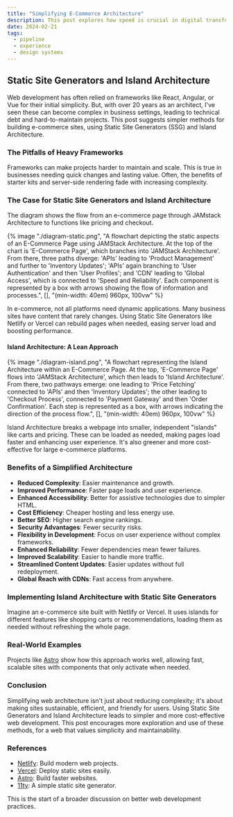 ```yaml
---
title: "Simplifying E-Commerce Architecture"
description: This post explores how speed is crucial in digital transformation, focusing on efficient experience pipelines. It covers collaboration, strategy, product, experience, engineering, and data, showing how to innovate fast while keeping quality high.
date: 2024-02-21
tags:
  - pipeline
  - experience
  - design systems
---
```


## Static Site Generators and Island Architecture

Web development has often relied on frameworks like React, Angular, or Vue for their initial simplicity. But, with over 20 years as an architect, I've seen these can become complex in business settings, leading to technical debt and hard-to-maintain projects. This post suggests simpler methods for building e-commerce sites, using Static Site Generators (SSG) and Island Architecture.

### The Pitfalls of Heavy Frameworks

Frameworks can make projects harder to maintain and scale. This is true in businesses needing quick changes and lasting value. Often, the benefits of starter kits and server-side rendering fade with increasing complexity.

### The Case for Static Site Generators and Island Architecture

The diagram shows the flow from an e-commerce page through JAMstack Architecture to functions like pricing and checkout.

{% image "./diagram-static.png", "A flowchart depicting the static aspects of an E-Commerce Page using JAMStack Architecture. At the top of the chart is 'E-Commerce Page', which branches into 'JAMStack Architecture'. From there, three paths diverge: 'APIs' leading to 'Product Management' and further to 'Inventory Updates'; 'APIs' again branching to 'User Authentication' and then 'User Profiles'; and 'CDN' leading to 'Global Access', which is connected to 'Speed and Reliability'. Each component is represented by a box with arrows showing the flow of information and processes.", [], "(min-width: 40em) 960px, 100vw" %}

In e-commerce, not all platforms need dynamic applications. Many business sites have content that rarely changes. Using Static Site Generators like Netlify or Vercel can rebuild pages when needed, easing server load and boosting performance.

#### Island Architecture: A Lean Approach

{% image "./diagram-island.png", "A flowchart representing the Island Architecture within an E-Commerce Page. At the top, 'E-Commerce Page' flows into 'JAMStack Architecture', which then leads to 'Island Architecture'. From there, two pathways emerge: one leading to 'Price Fetching' connected to 'APIs' and then 'Inventory Updates'; the other leading to 'Checkout Process', connected to 'Payment Gateway' and then 'Order Confirmation'. Each step is represented as a box, with arrows indicating the direction of the process flow.", [], "(min-width: 40em) 960px, 100vw" %}

Island Architecture breaks a webpage into smaller, independent "islands" like carts and pricing. These can be loaded as needed, making pages load faster and enhancing user experience. It's also greener and more cost-effective for large e-commerce platforms.

### Benefits of a Simplified Architecture

- **Reduced Complexity**: Easier maintenance and growth.
- **Improved Performance**: Faster page loads and user experience.
- **Enhanced Accessibility**: Better for assistive technologies due to simpler HTML.
- **Cost Efficiency**: Cheaper hosting and less energy use.
- **Better SEO**: Higher search engine rankings.
- **Security Advantages**: Fewer security risks.
- **Flexibility in Development**: Focus on user experience without complex frameworks.
- **Enhanced Reliability**: Fewer dependencies mean fewer failures.
- **Improved Scalability**: Easier to handle more traffic.
- **Streamlined Content Updates**: Easier updates without full redeployment.
- **Global Reach with CDNs**: Fast access from anywhere.

### Implementing Island Architecture with Static Site Generators

Imagine an e-commerce site built with Netlify or Vercel. It uses islands for different features like shopping carts or recommendations, loading them as needed without refreshing the whole page.

### Real-World Examples

Projects like [Astro](https://astro.build/) show how this approach works well, allowing fast, scalable sites with components that only activate when needed.

### Conclusion

Simplifying web architecture isn't just about reducing complexity; it's about making sites sustainable, efficient, and friendly for users. Using Static Site Generators and Island Architecture leads to simpler and more cost-effective web development. This post encourages more exploration and use of these methods, for a web that values simplicity and maintainability.

### References

- [Netlify](https://www.netlify.com/): Build modern web projects.
- [Vercel](https://vercel.com/): Deploy static sites easily.
- [Astro](https://astro.build/): Build faster websites.
- [11ty](https://www.11ty.dev/): A simple static site generator.

This is the start of a broader discussion on better web development practices.
